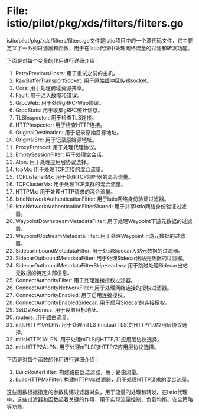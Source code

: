# File: istio/pilot/pkg/xds/filters/filters.go

istio/pilot/pkg/xds/filters/filters.go文件是Istio项目中的一个源代码文件，它主要定义了一系列过滤器和函数，用于在Istio代理中处理网络流量的过滤和转发功能。

下面是对每个变量的作用进行详细介绍：

1. RetryPreviousHosts: 用于重试之前的主机。
2. RawBufferTransportSocket: 用于原始缓冲区传输socket。
3. Cors: 用于处理跨域资源共享。
4. Fault: 用于注入故障和错误。
5. GrpcWeb: 用于处理gRPC-Web协议。
6. GrpcStats: 用于收集gRPC统计信息。
7. TLSInspector: 用于检查TLS连接。
8. HTTPInspector: 用于检查HTTP连接。
9. OriginalDestination: 用于记录原始目标地址。
10. OriginalSrc: 用于记录原始源地址。
11. ProxyProtocol: 用于处理代理协议。
12. EmptySessionFilter: 用于处理空会话。
13. Alpn: 用于处理应用层协议选择。
14. tcpMx: 用于处理TCP连接的混合流量。
15. TCPListenerMx: 用于处理TCP监听器的混合流量。
16. TCPClusterMx: 用于处理TCP集群的混合流量。
17. HTTPMx: 用于处理HTTP请求的混合流量。
18. IstioNetworkAuthenticationFilter: 用于Istio网络身份验证过滤器。
19. IstioNetworkAuthenticationFilterShared: 用于共享Istio网络身份验证过滤器。
20. WaypointDownstreamMetadataFilter: 用于处理Waypoint下游元数据的过滤器。
21. WaypointUpstreamMetadataFilter: 用于处理Waypoint上游元数据的过滤器。
22. SidecarInboundMetadataFilter: 用于处理Sidecar入站元数据的过滤器。
23. SidecarOutboundMetadataFilter: 用于处理Sidecar出站元数据的过滤器。
24. SidecarOutboundMetadataFilterSkipHeaders: 用于跳过处理Sidecar出站元数据的特定头部信息。
25. ConnectAuthorityFilter: 用于处理连接授权过滤器。
26. ConnectAuthorityNetworkFilter: 用于处理网络连接的授权过滤器。
27. ConnectAuthorityEnabled: 用于启用连接授权。
28. ConnectAuthorityEnabledSidecar: 用于启用Sidecar的连接授权。
29. SetDstAddress: 用于设置目标地址。
30. routers: 用于路由流量。
31. mtlsHTTP10ALPN: 用于处理mTLS (mutual TLS)的HTTP/1.0应用层协议选择。
32. mtlsHTTP11ALPN: 用于处理mTLS的HTTP/1.1应用层协议选择。
33. mtlsHTTP2ALPN: 用于处理mTLS的HTTP/2应用层协议选择。

下面是对每个函数的作用进行详细介绍：

1. BuildRouterFilter: 构建路由器过滤器，用于路由流量。
2. buildHTTPMxFilter: 构建HTTPMx过滤器，用于处理HTTP请求的混合流量。

这些函数根据指定的参数构建过滤器对象，用于流量的处理和转发。在Istio代理中，这些过滤器和函数起着关键的作用，用于实现流量控制、负载均衡、安全策略等功能。

